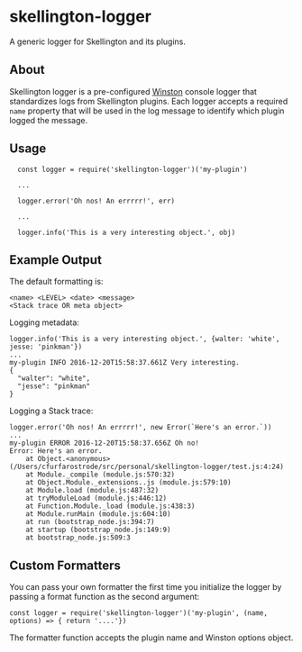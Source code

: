 # skellington-logger
A generic logger for Skellington and its plugins.

## About

Skellington logger is a pre-configured [Winston](https://github.com/winstonjs/winston) console logger that standardizes
logs from Skellington plugins. Each logger accepts a required `name` property that will be used in the log message
to identify which plugin logged the message.

## Usage

```
  const logger = require('skellington-logger')('my-plugin')
  
  ...
  
  logger.error('Oh nos! An errrrr!', err)
  
  ...
  
  logger.info('This is a very interesting object.', obj)
```

## Example Output

The default formatting is:

```
<name> <LEVEL> <date> <message>
<Stack trace OR meta object>
```

Logging metadata: 
```
logger.info('This is a very interesting object.', {walter: 'white', jesse: 'pinkman'})
...
my-plugin INFO 2016-12-20T15:58:37.661Z Very interesting.
{
  "walter": "white",
  "jesse": "pinkman"
}

```

Logging a Stack trace: 
```
logger.error('Oh nos! An errrrr!', new Error(`Here's an error.`))
...
my-plugin ERROR 2016-12-20T15:58:37.656Z Oh no!
Error: Here's an error.
    at Object.<anonymous> (/Users/cfurfarostrode/src/personal/skellington-logger/test.js:4:24)
    at Module._compile (module.js:570:32)
    at Object.Module._extensions..js (module.js:579:10)
    at Module.load (module.js:487:32)
    at tryModuleLoad (module.js:446:12)
    at Function.Module._load (module.js:438:3)
    at Module.runMain (module.js:604:10)
    at run (bootstrap_node.js:394:7)
    at startup (bootstrap_node.js:149:9)
    at bootstrap_node.js:509:3
```

## Custom Formatters

You can pass your own formatter the first time you initialize the logger by passing a format function as the second
argument:

`const logger = require('skellington-logger')('my-plugin', (name, options) => { return '....'})`

The formatter function accepts the plugin name and Winston options object.